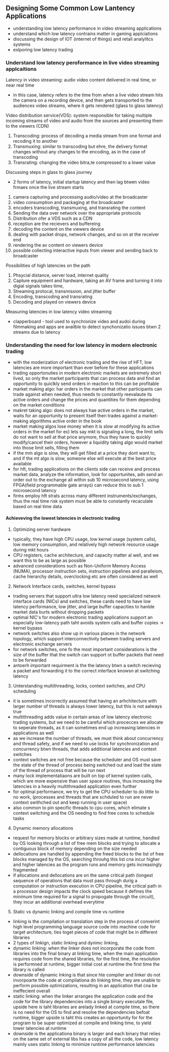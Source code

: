 ## Designing Some Common Low Lantency Applications 

- understanding low latency performance in video streaming applications 
- understand which low latency contrains matter in gaming applciations 
- discussing the design of IOT (internet of things) and retail analylitcs systems 
- exlporing low latency trading 

### Understand low latency peroformance in live video streaming applcaitions 

Latency in video streaming: audio video content delivered in real time, or near real time 
- in this case, latency refers to the time from when a live video stream hits the camera on a recording device, and then gets transported 
to the audiences video streams, where it gets rendered (glass to glass latency) 

Video distribution service(VDS): system responsible for taking multiple incoming streams of video and audio from the sources and presenting them to the viewers (CDN) 
1) Transcoding: process of decoding a media stream from one format and recoding it to another 
2) Transmuxing: similar to transcoding but ehre, the delivery format changes without any changes to the encoding, as in the case of transcoding 
3) Transrating: changing the video bitra,te compressed to a lower value 

Discussing steps in glass to glass journey
- 2 forms of latency, initial startup latency and then lag btwen video frmaes once the live stream starts 
1) camera capturing and processing audio/video at the broadcaster 
2) video consumption and packaging at the broadcaster 
3) encoders transcoding, transmuxing, and transrating the content 
4) Sending the data over network over the appropriate protocols 
5) Distribution ofer a VDS such as a CDN 
6) reception are the recievers and buffereing 
7) decoding the content on the viewers device 
8) dealing with packet drops, network changes, and so on at the receiver end 
9) rendering the av content on viewers device 
10) possible collecting interactive inputs from viewer and sending back to broadcaster 

Possibilities of high latencies on the path 
1) Phsycial distance, server load, internet quality
2) Capture equipment and hardware, taking an AV frame and turning it into digial signals takes time, 
3) Streaming protocal, transmission, and jitter buffer
4) Encoding, transcoding and transrating 
5) Decoding and played on viewers device 

Measuring latencies in low latency video streaming 
- clapperboard - tool used to synchronize video and audoi during filmmaking and apps are availble to detect synchonizatio issues btwn 
2 streams due to latency 

### Understanding the need for low latency in modern electronic trading 

- with the moderization of electronic trading and the rise of HFT, low latencies are more important than ever before for these applications
- trading opportonuties in modern electronic markets are extremely short lived, so only the market participants that can process data
and find an opportunity to quiclkly send orders in reaction to this can be profitable 
- market making algo: har orders in the market that other participants can trade against when needed, thus needs to constantly reevalaute its 
active orders and change the prices and quantities for them depending on the market conditions 
- makret taking algo: does not always hae active orders in the market, waits for an opportunity to present itself then trades against a market-making algorithms 
active order in the book
- market making algos lose money when it is slow at modifying its active orders in the market 
for ex) lets say mkt is signaling a long, the limit sells do not want to sell at that price anymore, thus they have to quickly modify/cancel their orders, however 
a liquidity taking algo would market into those limit sells, filling them
- if the mm algo is slow, they will get filled at a price they dont want to, and if the mt algo is slow, someone else will execute at the best price available
- for hft, trading applications on the clients side can receive and process market data, analyze the information, look for opportunites, adn send an order out to the exchange 
all within sub 10 microsecond latency, using FPGA(field programmable gate arrays) can reduce this to sub 1 microsecond latency 
- firms employ hft strats across many different instruments/exchanges, thus the real time risk system must be able to constantly recaculate based on real time data 

#### Achieveving the lowest latencies in electronic trading 

1) Optimizing server hardware 
- typically, they have high CPU usage, low kernel usage (system calls), low memory consumption, and relatively high network resource usage during mkt hours 
- CPU registers, cache architecture, and capacity matter al well, and we want this to be as large as possible 
- advanced considerations such as Non-Uniform Memory Access (NUMA), processor instruction sets, instruction pipelines and paralleism, cache hierarchy details, overclocking etc are often considered as well 

2) Network Interface cards, switches, kernel bypass 
- trading servers that support ultra low latency need specialized network interface cards (NICs) and switches, these cards need to have low latency performance, low jitter, and large buffer capacities to hanlde market data burts without dropping packets 
- optimal NIC's for modern electronic trading applications support an especially low-latency path taht avoids system calls and buffer copies -> kernel bypass 
- network switches also show up in various places in the network topology, which support interconnectivity between trading servers and electronic exchange servers 
- for network switches, one fo the most important considerations is the size of the buffer that the switch can support ot buffer packets that need to be forwarded 
- antoerh important requirment is the the latency btwn a switch recieving a packet and forwarding it to the correct interface knowsn at switching latency

3) Unterstanding multithreading, locks, context switches, and CPU scheduling
- it is sometimes incorrectly assumed that having an arhchitecture with larger number of threads is always lower latency, but this is not aalways true 
- multithreading adds value in certain areas of low latency electronic trading systems, but we need to be careful which procecces we allocate to seperate threads, 
as it can sometimes end up increasing latencies in applications as well
- as we increase the number of threads, we must think about concurrency and thread safety, and if we need to use locks for synchronization and concurrency btwn threads, 
that adds additional latencies and context switches 
- context switches are not free because the scheduler and OS must save the state of the thread of process being switched out and load the state of the thread of process that will be run next
- many lock implementatiaons are built on top of kernel system calls, which are more expensive than user space routines, thus increasing the latencies 
in a heavily multithreaded application even further 
- for optimal performance, we try to get the CPU scheduler to do little to no work, (processes and threads that are schduled to run are never context swithched out and keep running in user space) 
- also common to pin specific threads to cpu cores, which elimate s context switching and the OS needing to find free cores to schedule tasks 

4) Dynamic memory allocations 
- request for memory blocks or arbitrary sizes made at runtime, handled by OS looking through a list of free mem blocks and trying to allocate a contiguous block of memory depending on the size needed 
- dellocations are handled by appending the freed blocks to the list of free blocks managed by the OS, searching throuhg this list cna incur higher and higher latencies as the program runs and memory gets increasingly fragmented 
- if allocations and dellocations are on the same critical path (longest sequence of operations that data must pass through durig a computation or instruction execution in CPU pipeline, the critical path in a processor design impacts the clock speed because it defines the minimum time required 
for a signal to propogate through the circuit), they incur an additional overhead everytime 

5) Static vs dynamic linking and compile time vs runtime 
- linking is the compilation or translation step in the process of converint high level programming language source code into machine code for target architecture, ties toget pieces of code that might be in different libraries 
- 2 types of linkign, static linking and dynimc linking, 
- dynamic linking: when the linker does not incorporate the code from libraries into the final binary at linking time, when the main application requires code from the shared libraries, 
for the first time, the resolution is performned at runtime, bigger initial cost at runtime the first time the library is called 
- downside of dynamic lnking is that since hte compiler and linker do not invorpoarte the code at compilationa dn linking time, they are unable to perform possible optimizations, resulting in an application that cna be ineffecient overall 
- static linking: when the linker arranges the application code and the code for the library dependencies into a single binary executale file, upside here is taht libraries are arelady linked at compile time, 
so there is no need for the OS to find and resolve the dependencies befoat runtime, bigger upside is taht this creates an opportunity for for the program to be super optimized at compile and linking time, to yield lower latencies at runtime 
- downside is the applicationa binary is larger and each binary that relies on the same set of external libs has a copy of all the code, low latency mainly uses static linking to minimize runtime performance latencies 

 




